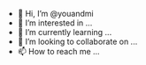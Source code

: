- 👋 Hi, I’m @youandmi
- 👀 I’m interested in ...
- 🌱 I’m currently learning ...
- 💞️ I’m looking to collaborate on ...
- 📫 How to reach me ...

<!---
youandmi/youandmi is a ✨ special ✨ repository because its `README.md` (this file) appears on your GitHub profile.
You can click the Preview link to take a look at your changes.
--->
